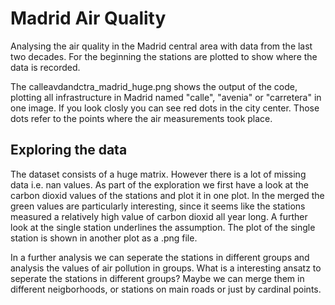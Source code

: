 # Madrid Air Quality
 Analysing the air quality in the Madrid central area with
 data from the last two decades. For the beginning the
 stations are plotted to show where the data is recorded.
 
 The calleavdandctra_madrid_huge.png shows the output of the code, plotting all infrastructure in Madrid named 
 "calle", "avenia" or "carretera" in one image. If you look closly you can see red dots in the city center.
 Those dots refer to the points where the air measurements took place.
 
 ## Exploring the data
 
 The dataset consists of a huge matrix. However there is a lot of missing data i.e. nan values. As part of the exploration we first have a look at the carbon dioxid values of the stations and plot it in one plot. In the merged the green values are particularly interesting, since it seems like the stations measured a relatively high value of carbon dioxid all year long. A further look at the single station underlines the assumption. The plot of the single station is shown in another plot as a .png file.
 
 In a further analysis we can seperate the stations in different groups and analysis the values of air pollution in groups. What is a interesting ansatz to seperate the stations in different groups? Maybe we can merge them in different neigborhoods, or stations on main roads or just by cardinal points.

